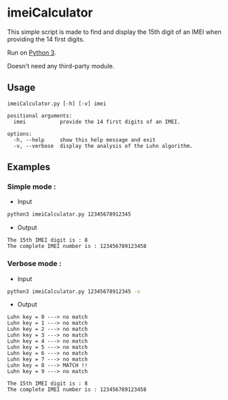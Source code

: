 # imeiCalculator
This simple script is made to find and display the 15th digit of an IMEI when providing the 14 first digits.

Run on [Python 3](https://www.python.org/downloads/release/python-3100/).

Doesn't need any third-party module.

## Usage
```
imeiCalculator.py [-h] [-v] imei

positional arguments:
  imei           provide the 14 first digits of an IMEI.

options:
  -h, --help     show this help message and exit
  -v, --verbose  display the analysis of the Luhn algorithm.
```

## Examples

### Simple mode :

+ Input

```bash
python3 imeiCalculator.py 12345678912345
```

+ Output

```
The 15th IMEI digit is : 8
The complete IMEI number is : 123456789123458
```


### Verbose mode :

+ Input

```bash
python3 imeiCalculator.py 12345678912345 -v
```

+ Output

```
Luhn key = 0 ---> no match
Luhn key = 1 ---> no match
Luhn key = 2 ---> no match
Luhn key = 3 ---> no match
Luhn key = 4 ---> no match
Luhn key = 5 ---> no match
Luhn key = 6 ---> no match
Luhn key = 7 ---> no match
Luhn key = 8 ---> MATCH !!
Luhn key = 9 ---> no match

The 15th IMEI digit is : 8
The complete IMEI number is : 123456789123458
```
